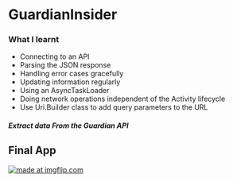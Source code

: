 <h1> GuardianInsider</h1>
<h3>What I learnt</h3>
<ul>
<li>Connecting to an API</li>
<li>Parsing the JSON response</li>
<li>Handling error cases gracefully</li>
<li>Updating information regularly</li>
<li>Using an AsyncTaskLoader</li>
<li>Doing network operations independent of the Activity lifecycle</li>
<li>Use Uri.Builder class to add query parameters to the URL</li>
</ul>
<h5>Extract data From the Guardian API</h5>
<h2>Final App</h2>
<a href="https://imgflip.com/gif/2k0uaj"><img src="https://i.imgflip.com/2k0uaj.gif" title="made at imgflip.com"/></a>
